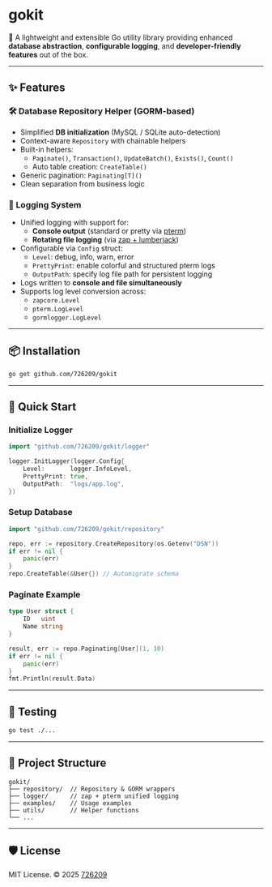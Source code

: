 
# gokit

🚀 A lightweight and extensible Go utility library providing enhanced **database abstraction**, **configurable logging**, and **developer-friendly features** out of the box.

---

## ✨ Features

### 🛠️ Database Repository Helper (GORM-based)
- Simplified **DB initialization** (MySQL / SQLite auto-detection)
- Context-aware `Repository` with chainable helpers
- Built-in helpers:
    - `Paginate()`, `Transaction()`, `UpdateBatch()`, `Exists()`, `Count()`
    - Auto table creation: `CreateTable()`
- Generic pagination: `Paginating[T]()`
- Clean separation from business logic

### 📒 Logging System
- Unified logging with support for:
    - **Console output** (standard or pretty via [pterm](https://github.com/pterm/pterm))
    - **Rotating file logging** (via [zap + lumberjack](https://pkg.go.dev/go.uber.org/zap))
- Configurable via `Config` struct:
    - `Level`: debug, info, warn, error
    - `PrettyPrint`: enable colorful and structured pterm logs
    - `OutputPath`: specify log file path for persistent logging
- Logs written to **console and file simultaneously**
- Supports log level conversion across:
    - `zapcore.Level`
    - `pterm.LogLevel`
    - `gormlogger.LogLevel`

---

## 📦 Installation

```bash
go get github.com/726209/gokit
```

---

## 🚀 Quick Start

### Initialize Logger

```go
import "github.com/726209/gokit/logger"

logger.InitLogger(logger.Config{
    Level:       logger.InfoLevel,
    PrettyPrint: true,
    OutputPath:  "logs/app.log",
})
```

### Setup Database

```go
import "github.com/726209/gokit/repository"

repo, err := repository.CreateRepository(os.Getenv("DSN"))
if err != nil {
    panic(err)
}
repo.CreateTable(&User{}) // Automigrate schema
```

### Paginate Example

```go
type User struct {
    ID   uint
    Name string
}

result, err := repo.Paginating[User](1, 10)
if err != nil {
    panic(err)
}
fmt.Println(result.Data)
```

---

## 🧪 Testing

```bash
go test ./...
```

---

## 📁 Project Structure

```
gokit/
├── repository/  // Repository & GORM wrappers
├── logger/      // zap + pterm unified logging
├── examples/    // Usage examples
├── utils/       // Helper functions
└── ...
```

---

## 🛡 License

MIT License. ©️ 2025 [726209](https://github.com/726209)
